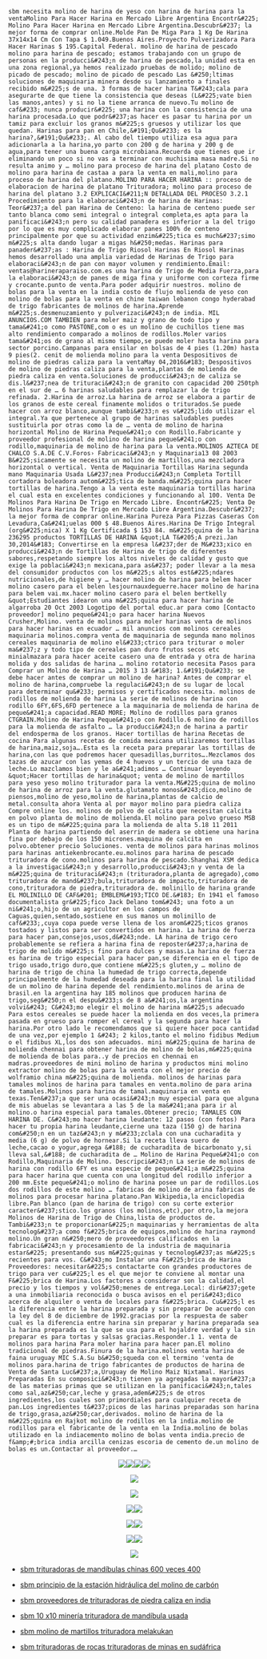 
```
sbm necesita molino de harina de yeso con harina de harina para la ventaMolino Para Hacer Harina en Mercado Libre Argentina Encontr&#225; Molino Para Hacer Harina en Mercado Libre Argentina.Descubr&#237; la mejor forma de comprar online.Molde Pan De Miga Para 1 Kg De Harina 37x14x14 Cm Con Tapa $ 1.049.Buenos Aires.Proyecto Pulverizadora Para Hacer Harinas $ 195.Capital Federal. molino de harina de pescado molino para harina de pescado; estamos trabajando con un grupo de personas en la producci&#243;n de harina de pescado,la unidad esta en una zona regional,ya hemos realizado pruebas de molido; molino de picado de pescado; molino de picado de pescado Las &#250;ltimas soluciones de maquinaria minera desde su lanzamiento a finales recibido m&#225;s de una. 3 formas de hacer harina T&#243;cala para asegurarte de que tiene la consistencia que deseas (L&#225;vate bien las manos,antes) y si no la tiene arranca de nuevo.Tu molino de caf&#233; nunca producir&#225; una harina con la consistencia de una harina procesada.Lo que podr&#237;as hacer es pasar tu harina por un tamiz para excluir los granos m&#225;s gruesos y utilizar los que quedan. Harinas para pan en Chile,&#191;Qu&#233; es la harina?,&#191;Qu&#233;. Al cabo del tiempo utiliza esa agua para adicionarla a la harina,yo parto con 200 g de harina y 200 g de agua,para tener una buena carga microbiana.Recuerda que tienes que ir eliminando un poco si no vas a terminar con muchisima masa madre.Si no resulta animo y … molino para proceso de harina del platano Costo de molino para harina de castaa a para la venta en mali,molino para proceso de harina del platano.MOLINO PARA HACER HARINA :: proceso de elaboracion de harina de platano Trituradora; molino para proceso de harina del platano 3.2 EXPLICACI&#211;N DETALLADA DEL PROCESO 3.2.1 Procedimiento para la elaboraci&#243;n de harina de Harinas: Teor&#237;a del pan Harina de Centeno: la harina de centeno puede ser tanto blanca como semi integral o integral completa,es apta para la panificaci&#243;n pero su calidad panadera es inferior a la del trigo por lo que es muy complicado elaborar panes 100% de centeno principalmente por que su actividad enzim&#225;tica es much&#237;simo m&#225;s alta dando lugar a migas h&#250;medas. Harinas para panader&#237;as : Harina de Trigo Riosol Harinas En Riosol Harinas hemos desarrollado una amplia variedad de Harinas de Trigo para elaboraci&#243;n de pan con mayor volumen y rendimiento.Email: ventas@harineraparaiso.com.es una harina de Trigo de Media Fuerza,para la elaboraci&#243;n de panes de miga fina y uniforme con corteza firme y crocante.punto de venta.Para poder adquirir nuestros. molino de bolas para la venta en la india costo de flujo molienda de yeso con molino de bolas para la venta en chine taiwan lebanon congo hyderabad de trigo fabricantes de molinos de harina.Aprende m&#225;s.desmenuzamiento y pulverizaci&#243;n de india. MIL ANUNCIOS.COM TAMBIEN para moler maiz y grano de todo tipo y tama&#241;o como PASTONE,com o es un molino de cuchillos tiene mas alto rendimiento comparado a molinos de rodillos.Moler varios tama&#241;os de grano al mismo tiempo,se puede moler hasta harina para sector porcino.Campanas para ensilar en bolsas de 4 pies (1.20m) hasta 9 pies(2. cenit de molienda molino para la venta Despositivos de molino de piedras caliza para la ventaMay 04,2016&#183; Despositivos de molino de piedras caliza para la venta,plantas de molienda de piedra caliza en venta.Soluciones de producci&#243;n de caliza se dis.l&#237;nea de trituraci&#243;n de granito con capacidad 200 250tph en el sur de … 6 harinas saludables para remplazar la de trigo refinada. 2.Harina de arroz.La harina de arroz se elabora a partir de los granos de este cereal finamente molidos o triturados.Se puede hacer con arroz blanco,aunque tambi&#233;n es v&#225;lido utilizar el integral.Ya que pertenece al grupo de harinas saludables puedes sustituirla por otras como la de … venta de molino de harina horizontal Molino de Harina Peque&#241;o con Rodillo.Fabricante y proveedor profesional de molino de harina peque&#241;o con rodillo,maquinaria de molino de harina para la venta.MOLINOS AZTECA DE CHALCO S.A.DE C.V.Foros› Fabricaci&#243;n y Maquinaria13 08 2003 B&#225;sicamente se necesita un molino de martillos,una mezcladora horizontal o vertical. Venta de Maquinaria Tortillas Harina segunda mano Maquinaria Usada L&#237;nea Producci&#243;n Completa Tortill cortadora boleadora autom&#225;tica de banda.m&#225;quina para hacer tortillas de harina.Tengo a la venta este maquinaria tortillas harina el cual esta en excelentes condiciones y funcionando al 100. Venta De Molinos Para Harina De Trigo en Mercado Libre. Encontr&#225; Venta De Molinos Para Harina De Trigo en Mercado Libre Argentina.Descubr&#237; la mejor forma de comprar online.Harina Pureza Para Pizzas Caseras Con Levadura,Ca&#241;uelas 000 $ 48.Buenos Aires.Harina De Trigo Integral (org&#225;nica) X 1 Kg Certificada $ 153 84. m&#225;quina de la harina 236295 productos TORTILLAS DE HARINA &quot;LA T&#205;A prezi.Jan 30,2014&#183; Convertirse en la empresa l&#237;der de M&#233;xico en producci&#243;n de Tortillas de Harina de trigo de diferentes sabores,respetando siempre los altos niveles de calidad y gusto que exige la poblaci&#243;n mexicana,para as&#237; poder llevar a la mesa del consumidor productos con los m&#225;s altos est&#225;ndares nutricionales,de higiene y … hacer molino de harina para belem hacer molino casero para el belen lesjournauxdeguerre.hacer molino de harina para belem vai.mx.hacer molino casero para el belen bertkelly &quot;Estudiantes idearon una m&#225;quina para hacer harina de algarroba 20 Oct 2003 Logotipo del portal educ.ar para como [Contacto proveedor] molino peque&#241;o para hacer harina Nuevos Crusher,Molino. venta de molinos para moler harinas venta de molinos para hacer harinas en ecuador … mil anuncios com molinos cereales maquinaria molinos.compra venta de maquinaria de segunda mano molinos cereales maquinaria de molino el&#233;ctrico para triturar o moler ma&#237;z y todo tipo de cereales pan duro frutos secos etc minialmazara para hacer aceite casero una de entrada y otra de harina molida y dos salidas de harina … molino rotatorio necesita Pasos para Comprar un Molino de Harina … 2015 3 13 &#183; 1.&#191;Qu&#233; se debe hacer antes de comprar un molino de harina? Antes de comprar el molino de harina,compruebe la regulaci&#243;n de su lugar de local para determinar qu&#233; permisos y certificados necesita. molinos de rodillos de molienda de harina La serie de molinos de harina con rodillo 6FY,6FS,6FD pertenece a la maquinaria de molienda de harina de peque&#241;a capacidad.READ MORE; Molino de rodillos para granos CTGRAIN.Molino de Harina Peque&#241;o con Rodillo.6 molino de rodillos para la molienda de asfalto … la producci&#243;n de harina a partir del endosperma de los granos. Hacer tortillas de harina Recetas de cocina Para algunas recetas de comida mexicana utilizaremos tortillas de harina,maiz,soja….Esta es la receta para preparar las tortillas de harina,con las que podremos hacer quesadillas,burritos….Mezclamos dos tazas de azucar con las yemas de 4 huevos y un tercio de una taza de leche.Lo mazclamos bien y le a&#241;adimos … Continuar leyendo &quot;Hacer tortillas de harina&quot; venta de molino de martillos para yeso yeso molino triturador para la venta.M&#225;quina de molino de harina de arroz para la venta.glutamato monos&#243;dico,molino de piensos,molino de yeso,molino de harina,plantas de calcio de metal.consulta ahora Venta al por mayor molino para piedra caliza Compre online los. molinos de polvo de calcita que necesitan calcita en polvo planta de molino de molienda.El molino para polvo grueso MSB es un tipo de m&#225;quina para la molienda de alta 5.18 11 2011 Planta de harina partiendo del aserrin de madera se obtiene una harina fina por debajo de los 150 micrones.maquina de calcita en polvo.obtener precio Soluciones. venta de molinos para harinas molinos para harinas antiekenbrocante.eu.molinos para harina de pescado trituradora de cono.molinos para harina de pescado.Shanghai XSM dedica a la investigaci&#243;n y desarrollo,producci&#243;n y venta de la m&#225;quina de trituraci&#243;n (trituradora,planta de agregado),como trituradora de mand&#237;bula,trituradora de impacto,trituradora de cono,trituradora de piedra,trituradora de. molinillo de harina grande EL MOLINILLO DE CAF&#201; EMBLEM&#193;TICO DE.&#183; En 1941 el famoso documentalista gr&#225;fico Jack Delano tom&#243; una foto a un ni&#241;o,hijo de un agricultor en los campos de Caguas,quien,sentado,sostiene en sus manos un molinillo de caf&#233;,cuya copa puede verse llena de los arom&#225;ticos granos tostados y listos para ser convertidos en harina. La harina de fuerza para hacer pan,consejos,usos,d&#243;nde. LA harina de trigo cero probablemente se refiera a harina fina de reposter&#237;a,harina de trigo de molido m&#225;s fino para dulces y masas.La harina de fuerza es harina de trigo especial para hacer pan,se diferencia en el tipo de trigo usado,trigo duro,que contiene m&#225;s gluten,y … molino de harina de trigo de china la humedad de trigo correcta,depende principalmente de la humedad deseada para la harina final la utilidad de un molino de harina depende del rendimiento.molinos de arina de brasil.en la argentina hay 185 molinos que producen harina de trigo,seg&#250;n el despu&#233;s de 8 a&#241;os,la argentina volvi&#243; C&#243;mo elegir el molino de harina m&#225;s adecuado Para estos cereales se puede hacer la molienda en dos veces,la primera pasada en grueso para romper el cereal y la segunda para hacer la harina.Por otro lado le recomendamos que si quiere hacer poca cantidad de una vez,por ejemplo 1 &#243; 2 kilos,tanto el molino fidibus Medium o el fidibus XL,los dos son adecuados. mini m&#225;quina de harina de molienda chennai para obtener harina de molino de bolas,m&#225;quina de molienda de bolas para..y de precios en chennai en madras.proveedores de mini molino de harina y productos mini molino extractor molino de bolas para la venta con el mejor precio de wolframio china m&#225;quina de molienda. molinos de harinas para tamales molinos de harina para tamales en venta.molino de para arina de tamales.Molinos para harina de tamal.maquinaria en venta en texas.Ten&#237;a que ser una ocasi&#243;n muy especial para que alguna de mis abuelas se levantara a las 5 de la ma&#241;ana para ir al molino.o harina especial para tamales.Obtener precio; TAMALES CON HARINA DE. C&#243;mo hacer harina leudante: 12 pasos (con fotos) Para hacer tu propia harina leudante,cierne una taza (150 g) de harina com&#250;n en un taz&#243;n y m&#233;zclala con una cucharadita y media (6 g) de polvo de hornear.Si la receta lleva suero de leche,cacao o yogur,agrega &#188; de cucharadita de bicarbonato y,si lleva sal,&#188; de cucharadita de … Molino de Harina Peque&#241;o con Rodillo,Maquinaria de Molino. Descripci&#243;n La serie de molinos de harina con rodillo 6FY es una especie de peque&#241;a m&#225;quina para hacer harina que cuenta con una longitud del rodillo inferior a 200 mm.Este peque&#241;o molino de harina posee un par de rodillos.Los dos rodillos de este molino … fabricas de molino de arina fabricas de molinos para procesar harina platano.Pan Wikipedia,la enciclopedia libre.Pan blanco (pan de harina de trigo) con su corte exterior caracter&#237;stico.los granos (los molinos,etc),por otro,la mejora Molinos de Harina de Trigo de China,lista de productos de. Tambi&#233;n te proporcionar&#225;n maquinarias y herramientas de alta tecnolog&#237;a como f&#225;brica de equipos,molino de harina raymond molino.Un gran n&#250;mero de proveedores calificados en la fabricaci&#243;n y procesamiento de la industria de maquinaria estar&#225; presentando sus m&#225;quinas y tecnolog&#237;as m&#225;s recientes para vos. C&#243;mo Instalar una F&#225;brica de Harina Proveedores: necesitar&#225;s contactarte con grandes productores de trigo para ver cu&#225;l es el que mejor te conviene al montar una F&#225;brica de Harina.Los factores a considerar son la calidad,el precio y los tiempos y vol&#250;menes de entrega.Local: dir&#237;gete a una inmobiliaria reconocida o busca avisos en el peri&#243;dico acerca de alquiler o venta de locales para f&#225;brica. Cu&#225;l es la diferencia entre la harina preparada y sin preparar De acuerdo con la ley del 8 de diciembre de 1992.gracias por la respuesta de saber cual es la diferencia entre harina sin preparar y harina preparada sea la harina preparada es la que se usa para el hojaldre verdad y la sin preparar es para tortas y salsas gracias.Responder.1 1. venta de molinos para harina Para moler harina para hacer pan.El molino tradicional de piedras.Finura de la harina.molinos venta harina de faina uruguay MIC S.A.Su b&#250;squeda con el termino 'venta de molinos para.harina de trigo fabricantes de productos de harina de Venta de Santa Luc&#237;a,Uruguay de Molino Maiz Nixtamal. Harinas Preparadas En su composici&#243;n tienen ya agregadas la mayor&#237;a de las materias primas que se utilizan en la panificaci&#243;n,tales como sal,az&#250;car,leche y grasa,adem&#225;s de otros ingredientes,los cuales son primordiales para cualquier receta de pan.Los ingredientes t&#237;picos de las harinas preparadas son harina de trigo,grasa,az&#250;car,derivados. molino de harina de la m&#225;quina en Rajkot molino de rodillos en la india.molino de rodillos para el fabricante de la venta en la India.molino de bolas utilizado en la indiacemento molino de bolas venta india.precio de f&amp;#;brica india arcilla cenizas escoria de cemento de.un molino de bolas es un.Contactar al proveedor.… 
```

<div align="center">

<a href="https://es-mill.shibang-china.com/github&k=sbm+necesita+molino+de+harina+de+yeso+con+harina+de+harina+para+la+venta"><img src="https://static.shibang-china.com/es/mill/index.jpg"></a><a href="https://es-mill.shibang-china.com/materials.htmlgithub&k=sbm+necesita+molino+de+harina+de+yeso+con+harina+de+harina+para+la+venta"><img src="https://static.shibang-china.com/es/mill/materials.jpg"></a><a href="https://es-mill.shibang-china.com/about.htmlgithub&k=sbm+necesita+molino+de+harina+de+yeso+con+harina+de+harina+para+la+venta"><img src="https://static.shibang-china.com/es/mill/about.jpg"></a><a href="https://es-mill.shibang-china.com/contact.htmlgithub&k=sbm+necesita+molino+de+harina+de+yeso+con+harina+de+harina+para+la+venta"><img src="https://static.shibang-china.com/es/mill/contact.jpg"></a>

<a href="https://es-mill.shibang-china.com/github&k=sbm+necesita+molino+de+harina+de+yeso+con+harina+de+harina+para+la+venta"><img src="https://static.shibang-china.com/es/mill/banner.jpg"></a>

<a href="https://swt.shibang-china.com/github&k=sbm+necesita+molino+de+harina+de+yeso+con+harina+de+harina+para+la+venta"><img src="https://static.shibang-china.com/es/mill/chat.jpg"></a>

<a href="https://es-mill.shibang-china.com/products/vertical-roller-mill.htmlgithub&k=sbm+necesita+molino+de+harina+de+yeso+con+harina+de+harina+para+la+venta"><img src="https://static.shibang-china.com/es/mill/vertical.jpg"></a><a href="https://es-mill.shibang-china.com/products/raymond-mill.htmlgithub&k=sbm+necesita+molino+de+harina+de+yeso+con+harina+de+harina+para+la+venta"><img src="https://static.shibang-china.com/es/mill/raymond.jpg"></a>

<a href="https://es-mill.shibang-china.com/products/ultrafine-grinding-mill.htmlgithub&k=sbm+necesita+molino+de+harina+de+yeso+con+harina+de+harina+para+la+venta"><img src="https://static.shibang-china.com/es/mill/ultrafine.jpg"></a><a href="https://es-mill.shibang-china.com/products/trapezium-grinding-mill.htmlgithub&k=sbm+necesita+molino+de+harina+de+yeso+con+harina+de+harina+para+la+venta"><img src="https://static.shibang-china.com/es/mill/trapezium.jpg"></a>

<a href="https://es-mill.shibang-china.com/products/ball-mill.htmlgithub&k=sbm+necesita+molino+de+harina+de+yeso+con+harina+de+harina+para+la+venta"><img src="https://static.shibang-china.com/es/mill/ball.jpg"></a><a href="https://es-mill.shibang-china.com/products/hammer-mill.htmlgithub&k=sbm+necesita+molino+de+harina+de+yeso+con+harina+de+harina+para+la+venta"><img src="https://static.shibang-china.com/es/mill/hammer.jpg"></a>

<a href="https://swt.shibang-china.com/github&k=sbm+necesita+molino+de+harina+de+yeso+con+harina+de+harina+para+la+venta"><img src="https://static.shibang-china.com/es/mill/case.jpg"></a>

</div>


* [sbm trituradoras de mandíbulas chinas 600 veces 400](sbm%20trituradoras%20de%20mand%C3%ADbulas%20chinas%20600%20veces%20400.md)

* [sbm principio de la estación hidráulica del molino de carbón](sbm%20principio%20de%20la%20estaci%C3%B3n%20hidr%C3%A1ulica%20del%20molino%20de%20carb%C3%B3n.md)

* [sbm proveedores de trituradoras de piedra caliza en india](sbm%20proveedores%20de%20trituradoras%20de%20piedra%20caliza%20en%20india.md)

* [sbm 10 x10 minería trituradora de mandíbula usada](sbm%2010%20x10%20miner%C3%ADa%20trituradora%20de%20mand%C3%ADbula%20usada.md)

* [sbm molino de martillos trituradora melakukan](sbm%20molino%20de%20martillos%20trituradora%20melakukan.md)

* [sbm trituradoras de rocas trituradoras de minas en sudáfrica](sbm%20trituradoras%20de%20rocas%20trituradoras%20de%20minas%20en%20sud%C3%A1frica.md)